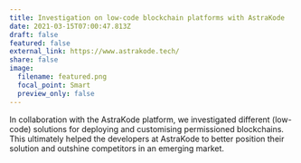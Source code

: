 ```yaml
---
title: Investigation on low-code blockchain platforms with AstraKode
date: 2021-03-15T07:00:47.813Z
draft: false
featured: false
external_link: https://www.astrakode.tech/
share: false
image:
  filename: featured.png
  focal_point: Smart
  preview_only: false
---
```

In collaboration with the AstraKode platform, we investigated different (low-code) solutions for deploying and customising permissioned blockchains. This ultimately helped the developers at AstraKode to better position their solution and outshine competitors in an emerging market.